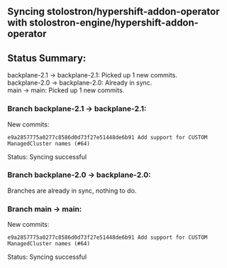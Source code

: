 ## Syncing stolostron/hypershift-addon-operator with stolostron-engine/hypershift-addon-operator

## Status Summary:

backplane-2.1 -> backplane-2.1: Picked up 1 new commits.  
backplane-2.0 -> backplane-2.0: Already in sync.  
main -> main: Picked up 1 new commits.  

### Branch backplane-2.1 -> backplane-2.1:

New commits:

```
e9a2857775a0277c8586d0d73f27e51448de6b91 Add support for CUSTOM ManagedCluster names (#64)
```

Status: Syncing successful

### Branch backplane-2.0 -> backplane-2.0:

Branches are already in sync, nothing to do.

### Branch main -> main:

New commits:

```
e9a2857775a0277c8586d0d73f27e51448de6b91 Add support for CUSTOM ManagedCluster names (#64)
```

Status: Syncing successful
